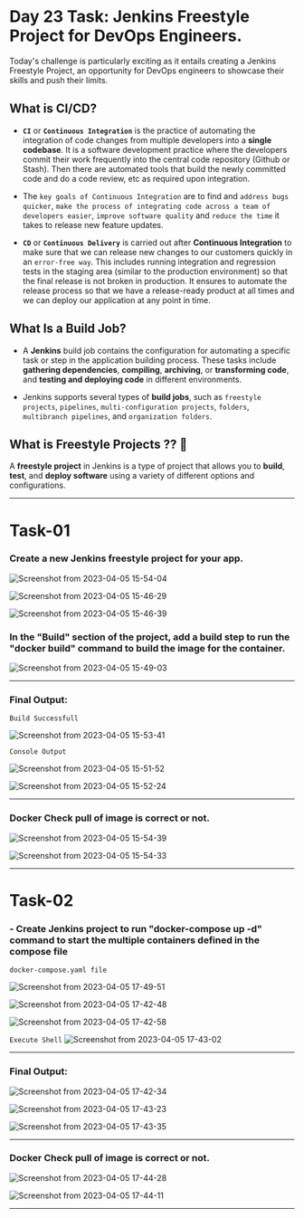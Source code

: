 # Day 23 Task: Jenkins Freestyle Project for DevOps Engineers.

Today's challenge is particularly exciting as it entails creating a Jenkins Freestyle Project, an opportunity for DevOps engineers to showcase their skills and push their limits.

## What is CI/CD?
- **`CI`** or **`Continuous Integration`** is the practice of automating the integration of code changes from multiple developers into a **single codebase**. It is a software development practice where the developers commit their work frequently into the central code repository (Github or Stash). Then there are automated tools that build the newly committed code and do a code review, etc as required upon integration.
- The `key goals of Continuous Integration` are to find and `address bugs quicker`, `make the process of integrating code across a team of developers easier`, `improve software quality` and `reduce the time` it takes to release new feature updates. 

- **`CD`** or **`Continuous Delivery`** is carried out after **Continuous Integration** to make sure that we can release new changes to our customers quickly in an `error-free way`. This includes running integration and regression tests in the staging area (similar to the production environment) so that the final release is not broken in production. It ensures to automate the release process so that we have a release-ready product at all times and we can deploy our application at any point in time. 

## What Is a Build Job?
- A **Jenkins** build job contains the configuration for automating a specific task or step in the application building process. These tasks include **gathering dependencies**, **compiling**, **archiving**, or **transforming code**, and **testing and deploying code** in different environments.

- Jenkins supports several types of **build jobs**, such as `freestyle projects`, `pipelines`, `multi-configuration projects`, `folders`, `multibranch pipelines`, and `organization folders`.

## What is Freestyle Projects ?? 🤔
A **freestyle project** in Jenkins is a type of project that allows you to **build**, **test**, and **deploy software** using a variety of different options and configurations. 

---
# Task-01

### Create a new Jenkins freestyle project for your app.

![Screenshot from 2023-04-05 15-54-04](https://user-images.githubusercontent.com/76991475/230079630-13b13ab8-a9ba-4bcb-b17c-b464cc47b796.png)

![Screenshot from 2023-04-05 15-46-29](https://user-images.githubusercontent.com/76991475/230079524-f7714d6a-705e-4ba6-b47c-2666d2773791.png)

![Screenshot from 2023-04-05 15-46-39](https://user-images.githubusercontent.com/76991475/230079551-afa22c74-7fcb-4240-87c2-df4ab2c8e2ce.png)

### In the "Build" section of the project, add a build step to run the "docker build" command to build the image for the container.

![Screenshot from 2023-04-05 15-49-03](https://user-images.githubusercontent.com/76991475/230079559-79c8d8d1-7f7a-44a0-8323-865bc1170706.png)

---
### Final Output:

`Build Successfull`

![Screenshot from 2023-04-05 15-53-41](https://user-images.githubusercontent.com/76991475/230079610-8d33bb1a-e204-4b0e-80cc-784d7365e232.png)

`Console Output`

![Screenshot from 2023-04-05 15-51-52](https://user-images.githubusercontent.com/76991475/230079579-180485bc-d72b-4106-8de6-deb252288162.png)

![Screenshot from 2023-04-05 15-52-24](https://user-images.githubusercontent.com/76991475/230079591-ad43ddbe-f65b-4fce-985d-a29d9d22e4e6.png)

---
### Docker Check pull of image is correct or not.

![Screenshot from 2023-04-05 15-54-39](https://user-images.githubusercontent.com/76991475/230079660-aa8875c8-6a9f-4a97-abaa-016c05ea038e.png)

![Screenshot from 2023-04-05 15-54-33](https://user-images.githubusercontent.com/76991475/230079681-c1eec3f4-1148-4b4d-a737-7a25c6c70076.png)

---

# Task-02

### - Create Jenkins project to run "docker-compose up -d" command to start the multiple containers defined in the compose file
`docker-compose.yaml file`

![Screenshot from 2023-04-05 17-49-51](https://user-images.githubusercontent.com/76991475/230082389-e07938fa-1692-4ccb-9c11-d31da77ca8d5.png)

![Screenshot from 2023-04-05 17-42-48](https://user-images.githubusercontent.com/76991475/230082236-000c8744-13a2-4b15-80e9-4d8c6cb72446.png)

![Screenshot from 2023-04-05 17-42-58](https://user-images.githubusercontent.com/76991475/230082252-2c454c5d-6026-4a05-a57b-7064ee5e5951.png)

`Execute Shell`
![Screenshot from 2023-04-05 17-43-02](https://user-images.githubusercontent.com/76991475/230082267-67c83c9a-1e5d-4716-8aed-4fbf21dc7187.png)

---
### Final Output:

![Screenshot from 2023-04-05 17-42-34](https://user-images.githubusercontent.com/76991475/230082224-188fac24-12f2-428b-bf9f-e31f6b2ad764.png)

![Screenshot from 2023-04-05 17-43-23](https://user-images.githubusercontent.com/76991475/230082291-76bf7396-47cc-4560-95ab-549efe4beb8d.png)

![Screenshot from 2023-04-05 17-43-35](https://user-images.githubusercontent.com/76991475/230082343-9bf27142-8afb-45ff-a6d7-e5941a3ed26b.png)

---
### Docker Check pull of image is correct or not.

![Screenshot from 2023-04-05 17-44-28](https://user-images.githubusercontent.com/76991475/230082376-afccf73b-900d-44c8-9b59-a7f6100147a9.png)

![Screenshot from 2023-04-05 17-44-11](https://user-images.githubusercontent.com/76991475/230082367-79f0eae8-3b85-4da7-b86c-1cdc8429ced2.png)

---












